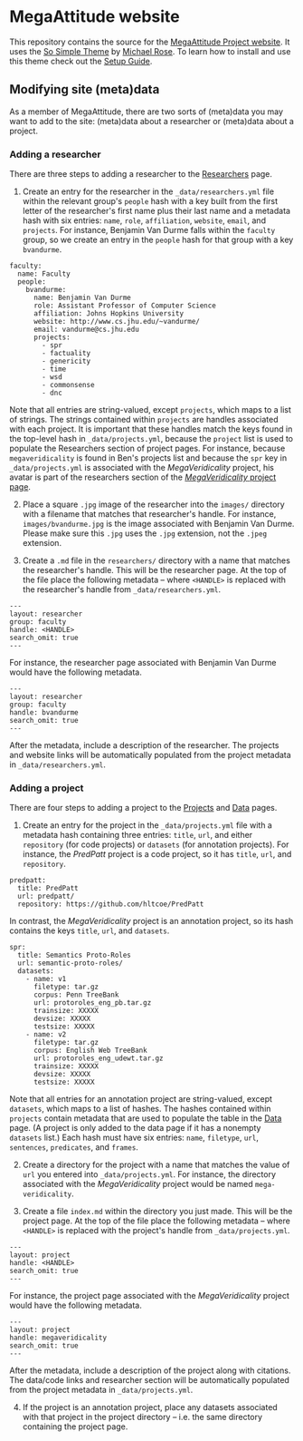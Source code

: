 # MegaAttitude website

This repository contains the source for the [MegaAttitude Project
website](http://megaattitude.io). It uses the [So Simple
Theme](http://mmistakes.github.io/so-simple-theme/) by [Michael
Rose](http://mademistakes.com). To learn how to install and use this theme check
out the [Setup Guide](http://mmistakes.github.io/so-simple-theme/theme-setup/).

## Modifying site (meta)data

As a member of MegaAttitude, there are two sorts of (meta)data you may want to add to
the site: (meta)data about a researcher or (meta)data about a project.

### Adding a researcher

There are three steps to adding a researcher to the
[Researchers](http://decomp.io/researchers/) page.

1. Create an entry for the researcher in the `_data/researchers.yml` file within
the relevant group's `people` hash with a key built from the first letter of the
researcher's first name plus their last name and a metadata hash with six
entries: `name`, `role`, `affiliation`, `website`, `email`, and `projects`. For
instance, Benjamin Van Durme falls within the `faculty` group, so we create an
entry in the `people` hash for that group with a key `bvandurme`.

```
faculty:
  name: Faculty
  people:
    bvandurme:
      name: Benjamin Van Durme
      role: Assistant Professor of Computer Science
      affiliation: Johns Hopkins University
      website: http://www.cs.jhu.edu/~vandurme/
      email: vandurme@cs.jhu.edu
      projects:
        - spr
        - factuality
        - genericity
        - time
        - wsd
        - commonsense
        - dnc
```

Note that all entries are string-valued, except `projects`, which maps to a list
of strings. The strings contained within `projects` are handles associated with
each project. It is important that these handles match the keys found in the
top-level hash in `_data/projects.yml`, because the `project` list is used to
populate the Researchers section of project pages. For instance, because `megaveridicality`
is found in Ben's projects list and because the `spr` key in
`_data/projects.yml` is associated with the _MegaVeridicality_ project, his
avatar is part of the researchers section of the [_MegaVeridicality_ project
page](http://megaattitude.io/projects/mega-acceptability/).

2. Place a square `.jpg` image of the researcher into the `images/` directory
with a filename that matches that researcher's handle. For instance,
`images/bvandurme.jpg` is the image associated with Benjamin Van Durme. Please
make sure this `.jpg` uses the `.jpg` extension, not the `.jpeg` extension.

3. Create a `.md` file in the `researchers/` directory with a name that matches
the researcher's handle. This will be the researcher page. At the top of the
file place the following metadata – where `<HANDLE>` is replaced with the
researcher's handle from `_data/researchers.yml`.

```
---
layout: researcher
group: faculty
handle: <HANDLE>
search_omit: true
---
```

For instance, the researcher page associated with Benjamin Van Durme would have
the following metadata.

```
---
layout: researcher
group: faculty
handle: bvandurme
search_omit: true
---
```

After the metadata, include a description of the researcher. The projects and
website links will be automatically populated from the project metadata in
`_data/researchers.yml`.

### Adding a project

There are four steps to adding a project to the
[Projects](http://decomp.io/projects/) and [Data](http://decomp.io/data/) pages.

1. Create an entry for the project in the `_data/projects.yml` file with a
metadata hash containing three entries: `title`, `url`, and either `repository`
(for code projects) or `datasets` (for annotation projects). For instance, the
_PredPatt_ project is a code project, so it has `title`, `url`, and
`repository`.

```
predpatt:
  title: PredPatt
  url: predpatt/
  repository: https://github.com/hltcoe/PredPatt
```

In contrast, the _MegaVeridicality_ project is an annotation project, so its
hash contains the keys `title`, `url`, and `datasets`.

```
spr:
  title: Semantics Proto-Roles
  url: semantic-proto-roles/
  datasets:
    - name: v1
      filetype: tar.gz
      corpus: Penn TreeBank
      url: protoroles_eng_pb.tar.gz
      trainsize: XXXXX
      devsize: XXXXX
      testsize: XXXXX
    - name: v2
      filetype: tar.gz
      corpus: English Web TreeBank
      url: protoroles_eng_udewt.tar.gz
      trainsize: XXXXX
      devsize: XXXXX
      testsize: XXXXX
```

Note that all entries for an annotation project are string-valued, except
`datasets`, which maps to a list of hashes. The hashes contained within
`projects` contain metadata that are used to populate the table in the
[Data](http://decomp.io/data/) page. (A project is only added to the data page
if it has a nonempty `datasets` list.) Each hash must have six entries:
`name`, `filetype`, `url`, `sentences`, `predicates`, and `frames`.

2. Create a directory for the project with a name that matches the value of
`url` you entered into `_data/projects.yml`. For instance, the directory
associated with the _MegaVeridicality_ project would be named
`mega-veridicality`.

3. Create a file `index.md` within the directory you just made. This will be the
project page. At the top of the file place the following metadata – where
`<HANDLE>` is replaced with the project's handle from `_data/projects.yml`.

```
---
layout: project
handle: <HANDLE>
search_omit: true
---
```

For instance, the project page associated with the _MegaVeridicality_
project would have the following metadata.

```
---
layout: project
handle: megaveridicality
search_omit: true
---
```

After the metadata, include a description of the project along with citations.
The data/code links and researcher section will be automatically populated from
the project metadata in `_data/projects.yml`.

4. If the project is an annotation project, place any datasets associated with
that project in the project directory – i.e. the same directory containing the
project page.
